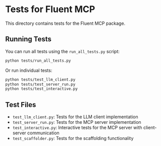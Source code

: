 # Tests for Fluent MCP

This directory contains tests for the Fluent MCP package.

## Running Tests

You can run all tests using the `run_all_tests.py` script:

```bash
python tests/run_all_tests.py
```

Or run individual tests:

```bash
python tests/test_llm_client.py
python tests/test_server_run.py
python tests/test_interactive.py
```

## Test Files

- `test_llm_client.py`: Tests for the LLM client implementation
- `test_server_run.py`: Tests for the MCP server implementation
- `test_interactive.py`: Interactive tests for the MCP server with client-server communication
- `test_scaffolder.py`: Tests for the scaffolding functionality 